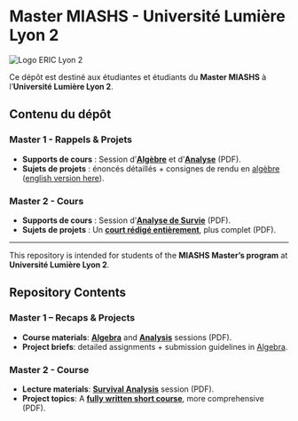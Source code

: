 # Master MIASHS - Université Lumière Lyon 2

![Logo ERIC Lyon 2](ERIC_LYON_2_logo.png)

Ce dépôt est destiné aux étudiantes et étudiants du **Master MIASHS** à l’**Université Lumière Lyon 2**.

## Contenu du dépôt

### Master 1 - Rappels & Projets
- **Supports de cours** : Session d’[**Algèbre**](/Algebre_M1/Cours_M1_ALGEBRE_Beamer.pdf) et d’[**Analyse**](/Analyse_M1/Analysis_M1_Minchella.pdf) (PDF).
- **Sujets de projets** : énoncés détaillés + consignes de rendu en [algèbre](/Algebre_M1/Projet-Algebre.pdf) ([english version here](/Algebre_M1/ENGLISH-Projet-Algebre.pdf)).


### Master 2 - Cours
- **Supports de cours** : Session d’[**Analyse de Survie**](/Analyse_Survie_M2/Slide_M2_Survie_Beamer.pdf) (PDF).
- **Sujets de projets** : Un [**court rédigé entièrement**](/Analyse_Survie_M2/Cours_Analyse_de_Survie_M2_MIASHS.pdf), plus complet (PDF).


---


This repository is intended for students of the **MIASHS Master’s program** at **Université Lumière Lyon 2**.


## Repository Contents

### Master 1 – Recaps & Projects
- **Course materials**: [**Algebra**](/Algebre_M1/Cours_M1_ALGEBRE_Beamer.pdf) and [**Analysis**](/Analyse_M1/Analysis_M1_Minchella.pdf) sessions (PDF).
- **Project briefs**: detailed assignments + submission guidelines in [Algebra](/Algebre_M1/ENGLISH-Projet-Algebre.pdf).


### Master 2 - Course
- **Lecture materials**: [**Survival Analysis**](/Analyse_Survie_M2/Slide_M2_Survie_Beamer.pdf) session (PDF).
- **Project topics**: A [**fully written short course**](/Analyse_Survie_M2/Cours_Analyse_de_Survie_M2_MIASHS.pdf), more comprehensive (PDF).
